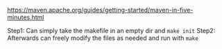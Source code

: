 https://maven.apache.org/guides/getting-started/maven-in-five-minutes.html

Step1: Can simply take the makefile in an empty dir and `make init`
Step2: Afterwards can freely modify the files as needed and run with `make`
